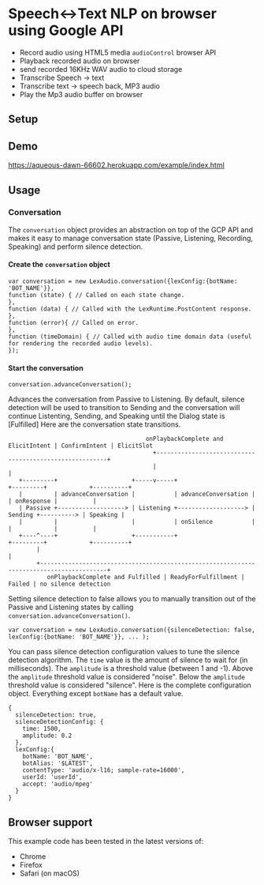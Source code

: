 # Speech<->Text NLP on browser using Google API
- Record audio using HTML5 media `audioControl` browser API
- Playback recorded audio on browser
- send recorded 16KHz WAV audio to cloud storage
- Transcribe Speech -> text
- Transcribe text -> speech back, MP3 audio
- Play the Mp3 audio buffer on browser


## Setup

## Demo
https://aqueous-dawn-66602.herokuapp.com/example/index.html

## Usage


### Conversation
The `conversation` object provides an abstraction on top of the GCP API and makes it easy to manage conversation state (Passive, Listening, Recording, Speaking) and perform silence detection.

#### Create the `conversation` object 
```
var conversation = new LexAudio.conversation({lexConfig:{botName: 'BOT_NAME'}}, 
function (state) { // Called on each state change.
}, 
function (data) { // Called with the LexRuntime.PostContent response.
},
function (error){ // Called on error.
},
function (timeDomain) { // Called with audio time domain data (useful for rendering the recorded audio levels).
});
```
#### Start the conversation
```
conversation.advanceConversation();
```
Advances the conversation from Passive to Listening. By default, silence detection will be used to transition to Sending and the conversation will continue Listenting, Sending, and Speaking until the Dialog state is [Fulfilled] Here are the conversation state transitions. 

```
                                       onPlaybackComplete and ElicitIntent | ConfirmIntent | ElicitSlot
                                         +--------------------------------------------------------+
                                         |                                                        |
   +---------+                     +-----v-----+                     +---------+            +----------+
   |         | advanceConversation |           | advanceConversation |         | onResponse |          |
   | Passive +-------------------> | Listening +-------------------> | Sending +----------> | Speaking |
   |         |                     |           | onSilence           |         |            |          |
   +----^----+                     +-----------+                     +---------+            +----------+
        |                                                                                         |
        +-----------------------------------------------------------------------------------------+
           onPlaybackComplete and Fulfilled | ReadyForFulfillment | Failed | no silence detection
```

Setting silence detection to false allows you to manually transition out of the Passive and Listening states by calling `conversation.advanceConversation()`.

```
var conversation = new LexAudio.conversation({silenceDetection: false, lexConfig:{botName: 'BOT_NAME'}}, ... );
```

You can pass silence detection configuration values to tune the silence detection algorithm. The `time` value is the amount of silence to wait for (in milliseconds). The `amplitude` is a threshold value (between 1 and -1). Above the `amplitude` threshold value is considered "noise". Below the `amplitude` threshold value is considered "silence". Here is the complete configuration object. Everything except `botName` has a default value.

```
{
  silenceDetection: true, 
  silenceDetectionConfig: {
    time: 1500,
    amplitude: 0.2
  },
  lexConfig:{
    botName: 'BOT_NAME',
    botAlias: '$LATEST',
    contentType: 'audio/x-l16; sample-rate=16000',
    userId: 'userId',
    accept: 'audio/mpeg'
  }
}
```
## Browser support
This example code has been tested in the latest versions of:
* Chrome
* Firefox
* Safari (on macOS)
